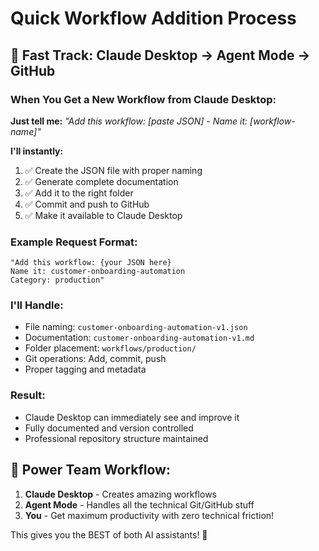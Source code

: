 # Quick Workflow Addition Process

## 🚀 Fast Track: Claude Desktop → Agent Mode → GitHub

### When You Get a New Workflow from Claude Desktop:

**Just tell me:**
*"Add this workflow: [paste JSON] - Name it: [workflow-name]"*

**I'll instantly:**
1. ✅ Create the JSON file with proper naming
2. ✅ Generate complete documentation  
3. ✅ Add it to the right folder
4. ✅ Commit and push to GitHub
5. ✅ Make it available to Claude Desktop

### Example Request Format:
```
"Add this workflow: {your JSON here} 
Name it: customer-onboarding-automation
Category: production"
```

### I'll Handle:
- File naming: `customer-onboarding-automation-v1.json`
- Documentation: `customer-onboarding-automation-v1.md`
- Folder placement: `workflows/production/`
- Git operations: Add, commit, push
- Proper tagging and metadata

### Result:
- Claude Desktop can immediately see and improve it
- Fully documented and version controlled
- Professional repository structure maintained

## 🎯 Power Team Workflow:
1. **Claude Desktop** - Creates amazing workflows
2. **Agent Mode** - Handles all the technical Git/GitHub stuff
3. **You** - Get maximum productivity with zero technical friction!

This gives you the BEST of both AI assistants! 🚀
